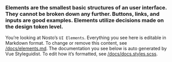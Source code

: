 ### Elements are the smallest basic structures of an user interface. They cannot be broken down any further. Buttons, links, and inputs are good examples. Elements utilize decisions made on the design token level.

You’re looking at Nosto’s <code>UI Elements</code>. Everything you see here is editable in Markdown format. To change or remove this content, see [/docs/elements.md](https://github.com/viljamis/vue-design-system/blob/master/docs/elements.md). The documentation you see below is auto generated by Vue Styleguidist. To edit how it’s formatted, see [/docs/docs.styles.scss](https://github.com/viljamis/vue-design-system/blob/master/docs/docs.styles.scss).
